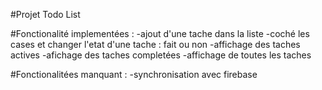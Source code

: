 #Projet Todo List

#Fonctionalité implementées :
-ajout d'une tache dans la liste
-coché les cases et changer l'etat d'une tache : fait ou non
-affichage des taches actives 
-afichage des taches completées 
-affichage de toutes les taches


#Fonctionalitées manquant :
-synchronisation avec firebase
